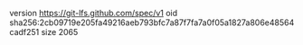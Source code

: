 version https://git-lfs.github.com/spec/v1
oid sha256:2cb09719e205fa49216aeb793bfc7a87f7fa7a0f05a1827a806e48564cadf251
size 2065
